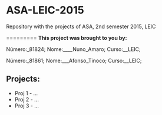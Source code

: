 # ASA-LEIC-2015
Repository with the projects of ASA, 2nd semester 2015, LEIC

=========
**This project was brought to you by:**

Número:\_81824; Nome:\_\_\_\_Nuno\_Amaro; Curso:\_\_LEIC;

Número:\_81861; Nome:\_\_\_Afonso\_Tinoco; Curso:\_\_LEIC;



## Projects:
+ Proj 1 - ...
+ Proj 2 - ...
+ Proj 3 - ...
